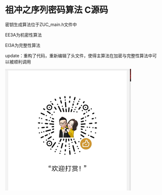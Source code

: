 # 祖冲之序列密码算法 C源码

密钥生成算法位于ZUC_main.h文件中

EE3A为机密性算法

EI3A为完整性算法

update：重构了代码，重新编辑了头文件，使得主算法在加密与完整性算法中可以被顺利调用

![5](5.png)